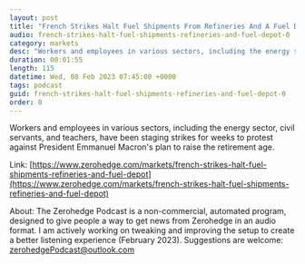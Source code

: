 ```yaml
---
layout: post
title: "French Strikes Halt Fuel Shipments From Refineries And A Fuel Depot"
audio: french-strikes-halt-fuel-shipments-refineries-and-fuel-depot-0
category: markets
desc: "Workers and employees in various sectors, including the energy sector, civil servants, and teachers, have been staging strikes for weeks to protest against President Emmanuel Macron's plan to raise the retirement age.  "
duration: 00:01:55
length: 115
datetime: Wed, 08 Feb 2023 07:45:00 +0000
tags: podcast
guid: french-strikes-halt-fuel-shipments-refineries-and-fuel-depot-0
order: 0
---
```

Workers and employees in various sectors, including the energy sector, civil servants, and teachers, have been staging strikes for weeks to protest against President Emmanuel Macron's plan to raise the retirement age.  

Link: [https://www.zerohedge.com/markets/french-strikes-halt-fuel-shipments-refineries-and-fuel-depot](https://www.zerohedge.com/markets/french-strikes-halt-fuel-shipments-refineries-and-fuel-depot)

About: The Zerohedge Podcast is a non-commercial, automated program, designed to give people a way to get news from Zerohedge in an audio format.  I am actively working on tweaking and improving the setup to create a better listening experience (February 2023).  Suggestions are welcome: [zerohedgePodcast@outlook.com](mailto:zerohedgePodcast@outlook.com)
